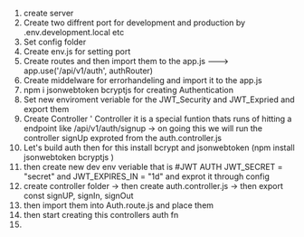 1. create server
2. Create two diffrent port for development and production by .env.development.local etc
3. Set config folder 
4. Create env.js for setting port 
5. Create routes and then import them to the app.js 
    ---> app.use('/api/v1/auth', authRouter)
6. Create middelware for errorhandeling and import it to the app.js
7. npm i jsonwebtoken bcryptjs for creating Authentication 
8. Set new enviroment veriable for the JWT_Security and JWT_Expried and export them 
9. Create Controller '
        Controller it is a special funtion thats runs of hitting a endpoint like 
        /api/v1/auth/signup -> on going this we will run the controller signUp exproted from the auth.controller.js 
10. Let's build auth then for this install bcrypt and jsonwebtoken (npm install jsonwebtoken bcryptjs )
11. then create new dev env veriable that is #JWT AUTH JWT_SECRET = "secret" and JWT_EXPIRES_IN = "1d" and exprot it through config 
12. create controller folder -> then create auth.controller.js -> then export const signUP, signIn, signOut
13. then import them into Auth.route.js and place them 
14. then start creating this controllers auth fn 
15. 